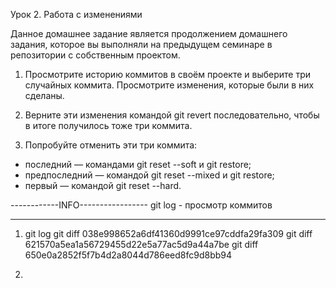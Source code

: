 Урок 2. Работа с изменениями

Данное домашнее задание является продолжением домашнего задания, которое вы выполняли на предыдущем семинаре в репозитории с собственным проектом.

1. Просмотрите историю коммитов в своём проекте и выберите три случайных коммита. Просмотрите изменения, которые были в них сделаны.

2. Верните эти изменения командой git revert последовательно, чтобы в итоге получилось тоже три коммита.

3. Попробуйте отменить эти три коммита:
* последний — командами git reset --soft и git restore;
* предпоследний — командой git reset --mixed и git restore;
* первый — командой git reset --hard.

------------INFO-----------------
git log - просмотр коммитов


----------------------------------

1) git log
   git diff 038e998652a6df41360d9991ce97cddfa29fa309
   git diff 621570a5ea1a56729455d22e5a77ac5d9a44a7be
   git diff 650e0a2852f5f7b4d2a8044d786eed8fc9d8bb94

2) 